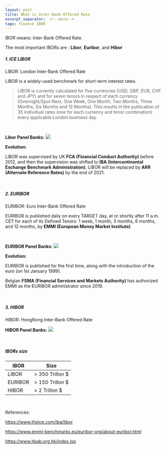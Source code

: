 ```yaml
---
layout: post
title: What is Inter-Bank Offered Rate 
excerpt_separator:  <!--more-->
tags: Finance IBOR
---
```


IBOR means: Inter-Bank Offered Rate.

The most important IBORs are : <b>Libor</b>, <b>Euribor</b>, and <b>Hibor</b>

 <!--more-->


##### 1. ICE LIBOR #####

LIBOR: London Inter-Bank Offered Rate

LIBOR is a widely-used benchmark for short-term interest rates.

> LIBOR is currently calculated for five currencies (USD, GBP, EUR, CHF and JPY) and for seven tenors in respect of each currency (Overnight/Spot Next, One Week, One Month, Two Months, Three Months, Six Months and 12 Months). This results in the publication of 35 individual rates (one for each currency and tenor combination) every applicable London business day.

<br />

<b>Libor Panel Banks:</b>
![](./../../../assets/images/IBOR/ICE_LIBOR_Panel_banks.png)


<b>Evolution:</b>

LIBOR was supervised by UK <b>FCA (Financial Conduct Authority)</b> before 2012, and then the supervision was shifted to <b>IBA (Intercontinental Exchange Benchmark Administration)</b>.
LIBOR will be replaced by <b>ARR (Alternate Reference Rates)</b> by the end of 2021.

<br/>

##### 2. EURIBOR #####

EURIBOR: Euro Inter-Bank Offered Rate

EURIBOR is published daily on every TARGET day, at or shortly after 11 a.m. CET for each of its Defined Tenors: 1 week, 1 month, 3 months, 6 months, and 12 months, by <b>EMMI (European Money Market Institute)</b>

<br />

<b>EURIBOR Panel Banks:</b>
![](./../../../assets/images/IBOR/EURIBOR_Panel_banks.PNG)


<b>Evolution:</b>

EURIBOR is published for the first time, along with the introduction of the euro (on 1st January 1999).

Belgian <b>FSMA (Financial Services and Markets Authority)</b> has authorized EMMI as the EURIBOR administrator since 2019.

<br/>

##### 3. HIBOR #####

HIBOR: HongKong Inter-Bank Offered Rate


<b>HIBOR Panel Banks:</b>
![](./../../../assets/images/IBOR/HIBOR_panel_banks.PNG)


<br/>

##### IBORs size #####

| IBOR | Size  |
| --- | ---  |
| LIBOR | > 350 Trillon $  |
| EURIBOR | > 150 Trillon $  |
| HIBOR | > 2 Trillon $  |


<br/>

References:

https://www.theice.com/iba/libor

https://www.emmi-benchmarks.eu/euribor-org/about-euribor.html

https://www.hkab.org.hk/index.jsp
